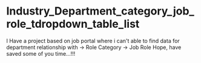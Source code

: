 # Industry_Department_category_job_role_tdropdown_table_list
I Have a project based on job portal where i can't able to find data for department relationship with -> Role Category -> Job Role
Hope, have saved some of you time...!!!
